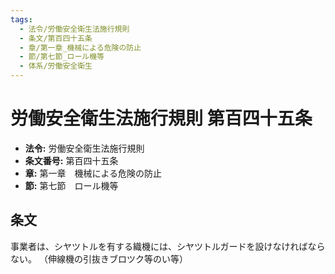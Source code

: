 ```yaml
---
tags:
  - 法令/労働安全衛生法施行規則
  - 条文/第百四十五条
  - 章/第一章_機械による危険の防止
  - 節/第七節_ロール機等
  - 体系/労働安全衛生
---
```

# 労働安全衛生法施行規則 第百四十五条

- **法令:** 労働安全衛生法施行規則
- **条文番号:** 第百四十五条
- **章:** 第一章　機械による危険の防止
- **節:** 第七節　ロール機等

## 条文
事業者は、シヤツトルを有する織機には、シヤツトルガードを設けなければならない。
（伸線機の引抜きブロツク等のい等）

